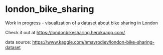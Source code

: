 # london_bike_sharing
Work in progress - visualization of a dataset about bike sharing in London

Check it out at https://londonbikesharing.herokuapp.com/

data source: https://www.kaggle.com/hmavrodiev/london-bike-sharing-dataset
